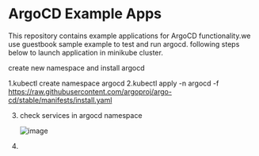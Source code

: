 # ArgoCD Example Apps

This repository contains example applications for  ArgoCD functionality.we use guestbook sample example to test and run argocd. following steps below to launch application in minikube
cluster. 

create new namespace and install argocd 

1.kubectl create namespace argocd
2.kubectl apply -n argocd -f https://raw.githubusercontent.com/argoproj/argo-cd/stable/manifests/install.yaml


3) check services in argocd namespace

    ![image](https://github.com/user-attachments/assets/aa67f4cf-9b54-4586-9480-67d98a73a49d)


4)
